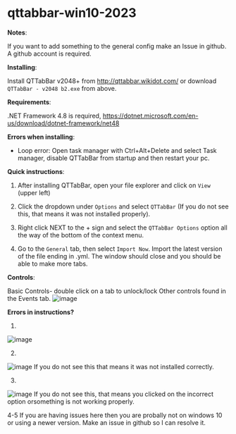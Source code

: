 # qttabbar-win10-2023
**Notes**: 

If you want to add something to the general config make an Issue in github. A github account is required.



**Installing**:

Install QTTabBar v2048+ from http://qttabbar.wikidot.com/ or download `QTTabBar - v2048 b2.exe` from above.



**Requirements**:

 .NET Framework 4.8 is required, https://dotnet.microsoft.com/en-us/download/dotnet-framework/net48



**Errors when installing**:

- Loop error: Open task manager with Ctrl+Alt+Delete and select Task manager, 
disable QTTabBar from startup and then restart your pc.



**Quick instructions**: 

1. After installing QTTabBar, open your file explorer and click on `View` (upper left)

2. Click the dropdown under `Options` and select `QTTabBar` (If you do not see this,
that means it was not installed properly).

3. Right click NEXT to the + sign and select the `QTTabBar Options` option
all the way of the bottom of the context menu.

4. Go to the `General` tab, then select `Import Now`. Import the latest version 
of the file ending in .yml. The window should close and you should be able to make more tabs.


**Controls**:

Basic Controls-
double click on a tab to unlock/lock
Other controls found in the Events tab.
![image](https://github.com/Texbio/qttabbar-win10-2023/assets/36513888/57276c96-719b-4465-ada7-57f72a694eab)



**Errors in instructions?**

1. 
![image](https://github.com/Texbio/qttabbar-win10-2023/assets/36513888/f7ff926d-d508-41d2-9e31-1c0aeb77f21b)


2.
![image](https://github.com/Texbio/qttabbar-win10-2023/assets/36513888/c53bdf97-c0c5-48cb-a738-f7a878989d84)
If you do not see this that means it was not installed correctly.


3. 
![image](https://github.com/Texbio/qttabbar-win10-2023/assets/36513888/fe0ddfed-6856-44c0-987c-619ac372f609)
If you do not see this, that means you clicked on the incorrect option orsomething is not working properly.

4-5 
If you are having issues here then you are probally not on windows 10 or using a newer version. 
Make an issue in github so I can resolve it.
